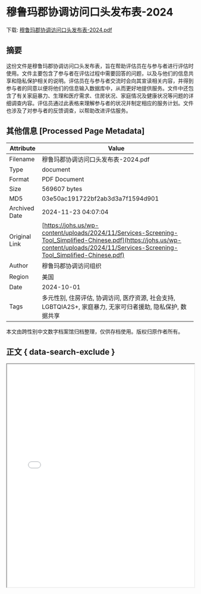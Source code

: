 # 穆鲁玛郡协调访问口头发布表-2024

<!-- tcd_download_link -->
下载: [穆鲁玛郡协调访问口头发布表-2024.pdf](穆鲁玛郡协调访问口头发布表-2024.pdf)
<!-- tcd_download_link_end -->

## 摘要

<!-- tcd_abstract -->
这份文件是穆鲁玛郡协调访问口头发布表，旨在帮助评估员在与参与者进行评估时使用。文件主要包含了参与者在评估过程中需要回答的问题，以及与他们的信息共享和隐私保护相关的说明。评估员在与参与者交流时会向其宣读相关内容，并得到参与者的同意以便将他们的信息输入数据库中，从而更好地提供服务。文件中还包含了有关家庭暴力、生理和医疗需求、住房状况、家庭情况及健康状况等问题的详细调查内容。评估员通过此表格来理解参与者的状况并制定相应的服务计划。文件也涉及了对参与者的反馈调查，以帮助改进评估服务。

<!-- tcd_abstract_end -->

## 其他信息 [Processed Page Metadata]

| Attribute       | Value                                  |
|-----------------|----------------------------------------|
| Filename        | 穆鲁玛郡协调访问口头发布表-2024.pdf                             |
| Type            | document                                 |
| Format          | PDF Document                               |
| Size            | 569607 bytes                           |
| MD5             | 03e50ac191722bf2ab3d3a7f1594d901                                  |
| Archived Date   | 2024-11-23 04:07:04                             |
| Original Link   | [https://johs.us/wp-content/uploads/2024/11/Services-Screening-Tool_Simplified-Chinese.pdf](https://johs.us/wp-content/uploads/2024/11/Services-Screening-Tool_Simplified-Chinese.pdf)                         |
| Author          | 穆鲁玛郡协调访问组织                               |
| Region          | 美国                               |
| Date            | 2024-10-01                                 |
| Tags            | 多元性别, 住房评估, 协调访问, 医疗资源, 社会支持, LGBTQIA2S+, 家庭暴力, 无家可归者援助, 隐私保护, 数据共享                                 |

本文由跨性别中文数字档案馆归档整理，仅供存档使用。版权归原作者所有。


## 正文 { data-search-exclude }

<!-- tcd_main_text -->
<iframe src="../穆鲁玛郡协调访问口头发布表-2024.pdf" width="100%" height="600px">
    <p>无法显示PDF，请下载查看。</p>
</iframe>
<!-- tcd_main_text_end -->

